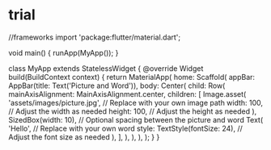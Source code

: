 # trial
//frameworks
import 'package:flutter/material.dart';

void main() {
  runApp(MyApp());
}

class MyApp extends StatelessWidget {
  @override
  Widget build(BuildContext context) {
    return MaterialApp(
      home: Scaffold(
        appBar: AppBar(title: Text('Picture and Word')),
        body: Center(
          child: Row(
            mainAxisAlignment: MainAxisAlignment.center,
            children: [
              Image.asset(
                'assets/images/picture.jpg', // Replace with your own image path
                width: 100, // Adjust the width as needed
                height: 100, // Adjust the height as needed
              ),
              SizedBox(width: 10), // Optional spacing between the picture and word
              Text(
                'Hello', // Replace with your own word
                style: TextStyle(fontSize: 24), // Adjust the font size as needed
              ),
            ],
          ),
        ),
      ),
    );
  }
}
